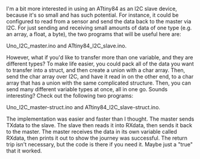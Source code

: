 I'm a bit more interested in using an ATtiny84 as an I2C slave device, because it's so small and has such potential.
For instance, it could be configured to read from a sensor and send the data back to the master via I2C.
For just sending and receiving small amounts of data of one type (e.g. an array, a float, a byte), the two programs that will be useful here are:<p>
Uno_I2C_master.ino and ATtiny84_I2C_slave.ino.<p>
However, what if you'd like to transfer more than one variable, and they are different types? To make life easier, you could pack all of the data you want to transfer into
a struct, and then create a union with a char array. Then, send the char array over I2C, and have it read in on the other end, to a char array that has a union with the same complicated structure.
Then, you can send many different variable types at once, all in one go.
Sounds interesting? Check out the following two programs:<p>
Uno_I2C_master-struct.ino and ATtiny84_I2C_slave-struct.ino.<p> The implementation was easier and faster than I thought. The master sends TXdata to the slave. The slave then reads it into RXdata, then sends it back to the master. The master receives the data in its own variable called RXdata, then prints it out to show the journey was successful. The return trip isn't necessary, but the code is there if you need it. Maybe just a "true" that it worked.
